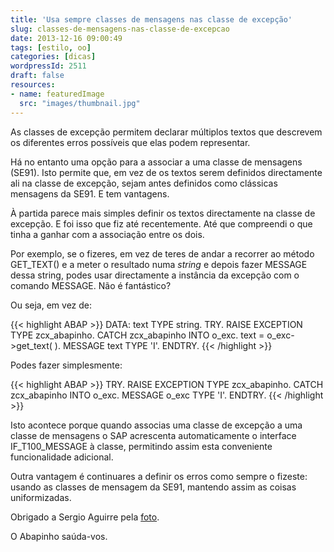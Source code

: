 ```yaml
---
title: 'Usa sempre classes de mensagens nas classe de excepção'
slug: classes-de-mensagens-nas-classe-de-excepcao
date: 2013-12-16 09:00:49
tags: [estilo, oo]
categories: [dicas]
wordpressId: 2511
draft: false
resources:
- name: featuredImage
  src: "images/thumbnail.jpg"
---
```

As classes de excepção permitem declarar múltiplos textos que descrevem os diferentes erros possíveis que elas podem representar.

Há no entanto uma opção para a associar a uma classe de mensagens (SE91). Isto permite que, em vez de os textos serem definidos directamente ali na classe de excepção, sejam antes definidos como clássicas mensagens da SE91. E tem vantagens.

<!--more-->

À partida parece mais simples definir os textos directamente na classe de excepção. E foi isso que fiz até recentemente. Até que compreendi o que tinha a ganhar com a associação entre os dois.

Por exemplo, se o fizeres, em vez de teres de andar a recorrer ao método GET_TEXT() e a meter o resultado numa _string_ e depois fazer MESSAGE dessa string, podes usar directamente a instância da excepção com o comando MESSAGE. Não é fantástico?

Ou seja, em vez de:


{{< highlight ABAP >}}
DATA: text TYPE string.
TRY.
    RAISE EXCEPTION TYPE zcx_abapinho.
  CATCH zcx_abapinho INTO o_exc.
    text = o_exc->get_text( ).
    MESSAGE text TYPE 'I'.
ENDTRY.
{{< /highlight >}}

Podes fazer simplesmente:


{{< highlight ABAP >}}
TRY.
    RAISE EXCEPTION TYPE zcx_abapinho.
  CATCH zcx_abapinho INTO o_exc.
    MESSAGE o_exc TYPE 'I'.
ENDTRY.
{{< /highlight >}}

Isto acontece porque quando associas uma classe de excepção a uma classe de mensagens o SAP acrescenta automaticamente o interface IF_T100_MESSAGE à classe, permitindo assim esta conveniente funcionalidade adicional.

Outra vantagem é continuares a definir os erros como sempre o fizeste: usando as classes de mensagem da SE91, mantendo assim as coisas uniformizadas.

Obrigado a Sergio Aguirre pela [foto][1].

O Abapinho saúda-vos.

   [1]: http://www.flickr.com/photos/sergiodjt/3928105188/
